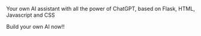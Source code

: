 Your own AI assistant with all the power of ChatGPT, based on Flask, HTML, Javascript and CSS

Build your own AI now!!
                  
